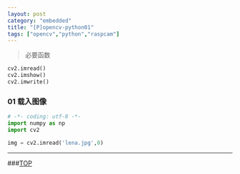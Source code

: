 ```yaml
---
layout: post
category: "embedded"
title: "[P]opencv-python01"
tags: ["opencv","python","raspcam"]
---
```


<a name="top"></a>



> 必要函数 

```python
cv2.imread()
cv2.imshow()
cv2.imwrite()
```

### 01 载入图像

```python
# -*- coding: utf-8 -*-
import numpy as np
import cv2

img = cv2.imread('lena.jpg',0)
```

- - - 

###[TOP](#top)
